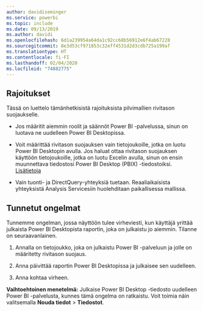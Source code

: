 ```yaml
---
author: davidiseminger
ms.service: powerbi
ms.topic: include
ms.date: 09/13/2019
ms.author: davidi
ms.openlocfilehash: 6d1a239954a64da1c92cc68b56912e6f4ab67228
ms.sourcegitcommit: 8e3d53cf971853c32eff4531d2d3cdb725a199af
ms.translationtype: HT
ms.contentlocale: fi-FI
ms.lasthandoff: 02/04/2020
ms.locfileid: "74882775"
---
```

## <a name="limitations"></a>Rajoitukset

Tässä on luettelo tämänhetkisistä rajoituksista pilvimallien rivitason suojaukselle.

* Jos määritit aiemmin roolit ja säännöt Power BI -palvelussa, sinun on luotava ne uudelleen Power BI Desktopissa.

* Voit määrittää rivitason suojauksen vain tietojoukoille, jotka on luotu Power BI Desktopin avulla. Jos haluat ottaa rivitason suojauksen käyttöön tietojoukoille, jotka on luotu Excelin avulla, sinun on ensin muunnettava tiedostosi Power BI Desktop (PBIX) -tiedostoiksi. [Lisätietoja](../desktop-import-excel-workbooks.md)

* Vain tuonti- ja DirectQuery-yhteyksiä tuetaan. Reaaliaikaisista yhteyksistä Analysis Servicesiin huolehditaan paikallisessa mallissa.

## <a name="known-issues"></a>Tunnetut ongelmat

Tunnemme ongelman, jossa näyttöön tulee virheviesti, kun käyttäjä yrittää julkaista Power BI Desktopista raportin, joka on julkaistu jo aiemmin. Tilanne on seuraavanlainen.

1. Annalla on tietojoukko, joka on julkaistu Power BI -palveluun ja jolle on määritetty rivitason suojaus.

1. Anna päivittää raportin Power BI Desktopissa ja julkaisee sen uudelleen.

1. Anna kohtaa virheen.

**Vaihtoehtoinen menetelmä:** Julkaise Power BI Desktop -tiedosto uudelleen Power BI -palvelusta, kunnes tämä ongelma on ratkaistu. Voit toimia näin valitsemalla **Nouda tiedot** > **Tiedostot**.
